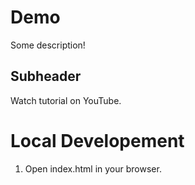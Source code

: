 # Demo

Some description!

## Subheader 

Watch tutorial on YouTube.

# Local Developement

1. Open index.html in your browser.